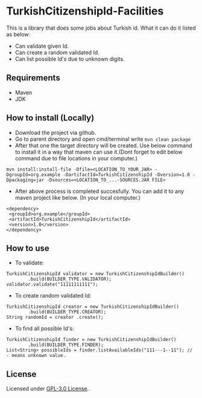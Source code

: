 # TurkishCitizenshipId-Facilities

This is a library that does some jobs about Turkish id. What it can do it listed as below:
- Can validate given Id.
- Can create a random validated Id.
- Can list possible Id's due to unknown digits.
## Requirements
- Maven
- JDK
## How to install (Locally)
- Download the project via github.
- Go to parent directory and open cmd/terminal write ```mvn clean package```
- After that one the target directory will be created. Use below command to install it in a way that maven can use it.(Dont forget to edit below command due to file locations in your computer.)
``` 
mvn install:install-file -Dfile=<LOCATION_TO_YOUR_JAR> -DgroupId=org.example -DartifactId=TurkishCitizenshipId -Dversion=1.0 -Dpackaging=jar -Dsources=<LOCATION_TO_...-SOURCES.JAR FILE>
```
- After above process is completed succesfully. You can add it to any maven project like below. (In your local computer.)
```
<dependency>  
 <groupId>org.example</groupId>  
 <artifactId>TurkishCitizenshipId</artifactId>  
 <version>1.0</version>  
</dependency>
```
## How to use
- To validate:
```
TurkishCitizenshipId validator = new TurkishCitizenshipIdBuilder()  
        .build(BUILDER_TYPE.VALIDATOR);
validator.validate("11111111111");
```
- To create random validated Id:
```
TurkishCitizenshipId creator = new TurkishCitizenshipIdBuilder()  
        .build(BUILDER_TYPE.CREATOR);
String randomId = creator .create();
```
- To find all possible Id's:
```
TurkishCitizenshipId finder = new TurkishCitizenshipIdBuilder()  
        .build(BUILDER_TYPE.FINDER);
List<String> possibleIds = finder.listAvailableIds("111---1--11"); // - means unknown value.
```
## License
Licensed under [GPL-3.0 License](LICENSE).
